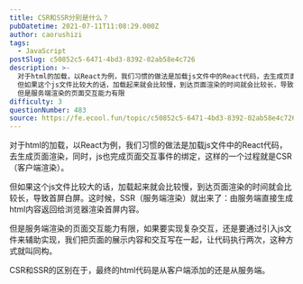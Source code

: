 ```yaml
---
title: CSR和SSR分别是什么？
pubDatetime: 2021-07-11T11:08:29.000Z
author: caorushizi
tags:
  - JavaScript
postSlug: c50852c5-6471-4bd3-8392-02ab58e4c726
description: >-
  对于html的加载，以React为例，我们习惯的做法是加载js文件中的React代码，去生成页面渲染，同时，js也完成页面交互事件的绑定，这样的一个过程就是CSR（客户端渲染）。
  但如果这个js文件比较大的话，加载起来就会比较慢，到达页面渲染的时间就会比较长，导致首屏白屏。这时候，SSR（服务端渲染）就出来了：由服务端直接生成html内容返回给浏览器渲染首屏内容。
  但是服务端渲染的页面交互能力有限
difficulty: 3
questionNumber: 483
source: https://fe.ecool.fun/topic/c50852c5-6471-4bd3-8392-02ab58e4c726
---
```


对于html的加载，以React为例，我们习惯的做法是加载js文件中的React代码，去生成页面渲染，同时，js也完成页面交互事件的绑定，这样的一个过程就是CSR（客户端渲染）。

但如果这个js文件比较大的话，加载起来就会比较慢，到达页面渲染的时间就会比较长，导致首屏白屏。这时候，SSR（服务端渲染）就出来了：由服务端直接生成html内容返回给浏览器渲染首屏内容。

但是服务端渲染的页面交互能力有限，如果要实现复杂交互，还是要通过引入js文件来辅助实现，我们把页面的展示内容和交互写在一起，让代码执行两次，这种方式就叫同构。

CSR和SSR的区别在于，最终的html代码是从客户端添加的还是从服务端。
